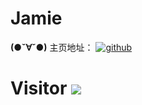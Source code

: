 # Jamie
**(●ˇ∀ˇ●)**
主页地址：
 [![github](https://img.shields.io/badge/github-Jamie-brightgreen.svg)](https://github.com/PotatoXi)
# Visitor <a href="https://visitorbadge.io/status?path=https%3A%2F%2Fgithub.com%2FPotatoXi%2FJamie"><img src="https://api.visitorbadge.io/api/daily?path=https%3A%2F%2Fgithub.com%2FPotatoXi%2FJamie&label=Visitor&labelColor=%232ccce4&countColor=%23555555&style=plastic" /></a>

